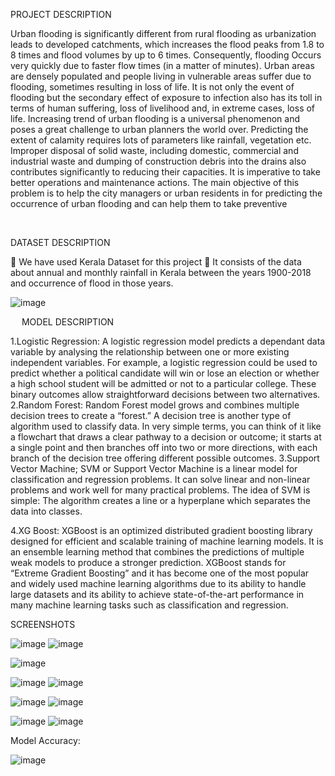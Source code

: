 PROJECT DESCRIPTION

Urban flooding is significantly different from rural flooding as urbanization leads to developed catchments, which increases the flood peaks from 1.8 to 8 times and flood volumes by up to 6 times.
 Consequently, flooding Occurs very quickly due to faster flow times (in a matter of minutes).
 Urban areas are densely populated and people living in vulnerable areas suffer due to flooding, sometimes resulting in loss of life.
 It is not only the event of flooding but the secondary effect of exposure to infection also has its toll in terms of human suffering, loss of livelihood and, in extreme cases, loss of life. Increasing trend of urban flooding is a universal phenomenon and poses a great challenge to urban planners the world over.
 Predicting the extent of calamity requires lots of parameters like rainfall, vegetation etc. 
Improper disposal of solid waste, including domestic, commercial and industrial waste and dumping of construction debris into the drains also contributes significantly to reducing their capacities. 
It is imperative to take better operations and maintenance actions.   The main objective of this problem is to help the city managers or urban residents in for predicting the occurrence of urban flooding and can help them to take preventive

 

DATASET DESCRIPTION


	We have used Kerala Dataset for this project
	It consists of the data about  annual and monthly rainfall in Kerala between the years 1900-2018 and occurrence of flood in those years.

 
![image](https://github.com/ajaykumar2004/Flood-Detection-Models/assets/91714785/f0208a46-a182-4594-9a9a-ed2e3d087005)

 
MODEL DESCRIPTION	


1.Logistic Regression:
A logistic regression model predicts a dependant data variable by analysing the relationship between one or more existing independent variables. For example, a logistic regression could be used to predict whether a political candidate will win or lose an election or whether a high school student will be admitted or not to a particular college. These binary outcomes allow straightforward decisions between two alternatives.
2.Random Forest:
Random Forest model grows and combines multiple decision trees to create a “forest.” A decision tree is another type of algorithm used to classify data. In very simple terms, you can think of it like a flowchart that draws a clear pathway to a decision or outcome; it starts at a single point and then branches off into two or more directions, with each branch of the decision tree offering different possible outcomes. 
3.Support Vector Machine;
SVM or Support Vector Machine is a linear model for classification and regression problems. It can solve linear and non-linear problems and work well for many practical problems. The idea of SVM is simple: The algorithm creates a line or a hyperplane which separates the data into classes.

4.XG Boost:
 XGBoost is an optimized distributed gradient boosting library designed for efficient and scalable training of machine learning models. It is an ensemble learning method that combines the predictions of multiple weak models to produce a stronger prediction. XGBoost stands for “Extreme Gradient Boosting” and it has become one of the most popular and widely used machine learning algorithms due to its ability to handle large datasets and its ability to achieve state-of-the-art performance in many machine learning tasks such as classification and regression.


SCREENSHOTS

![image](https://github.com/ajaykumar2004/Flood-Detection-Models/assets/91714785/2506e124-48a6-456b-a7ee-6ad72478c30b)            ![image](https://github.com/ajaykumar2004/Flood-Detection-Models/assets/91714785/a1ab431f-9370-453b-84b3-96df7101d322)


![image](https://github.com/ajaykumar2004/Flood-Detection-Models/assets/91714785/392b9b6d-87c7-4558-8f90-61866a297df8)
      
![image](https://github.com/ajaykumar2004/Flood-Detection-Models/assets/91714785/3fa33bad-ad34-4691-884a-35e3993b3675) ![image](https://github.com/ajaykumar2004/Flood-Detection-Models/assets/91714785/092a02c9-993e-4989-a4a4-cd82216e3911)

![image](https://github.com/ajaykumar2004/Flood-Detection-Models/assets/91714785/4ce6925a-4a2c-43c9-a0ab-2afde5fe8bbb) ![image](https://github.com/ajaykumar2004/Flood-Detection-Models/assets/91714785/3e703e30-0956-4ab9-8ae2-48180c586df9)

![image](https://github.com/ajaykumar2004/Flood-Detection-Models/assets/91714785/4da7609c-5ef3-4761-800c-b2c63ce7e5b1) ![image](https://github.com/ajaykumar2004/Flood-Detection-Models/assets/91714785/89361871-42ff-4c89-895f-357e6bb01c4b)

Model Accuracy:

![image](https://github.com/ajaykumar2004/Flood-Detection-Models/assets/91714785/6474ead8-4658-4457-a592-62de4d95f177) 
